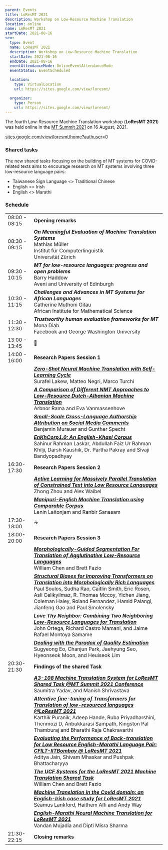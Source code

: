 ```yaml
---
parent: Events
title: LoResMT 2021
description: Workshop on Low-Resource Machine Translation
location: online
name: LoResMT 2021
startDate: 2021-08-16
seo:
  type: Event
  name: LoResMT 2021
  description: Workshop on Low-Resource Machine Translation
  startDate: 2021-08-16
  endDate: 2021-08-16
  eventAttendanceMode: OnlineEventAttendanceMode
  eventStatus: EventScheduled

  location:
    type: VirtualLocation
    url: https://sites.google.com/view/loresmt/

  organizer:
    type: Person
    url: https://sites.google.com/view/loresmt/
---
```


The fourth Low-Resource Machine Translation workshop (**LoResMT 2021**) was held online in the [MT Summit 2021](mtsummit2021.md) on 16 August, 2021.

[sites.google.com/view/loresmt/home?authuser=0](https://sites.google.com/view/loresmt/home?authuser=0)

### Shared tasks

The new shared tasks focusing on the building of MT systems for COVID-related texts aims to encourage research on MT systems involving three low-resource language pairs:

- Taiwanese Sign Language <> Traditional Chinese
- English <> Irish
- English <> Marathi

### Schedule

|    |    |
| -- | -- |
| 08:00 - 08:15 | **Opening remarks** |
| 08:30 - 09:15 | ***On Meaningful Evaluation of Machine Translation Systems*** <br>Mathias Müller <br>Institut für Computerlinguistik <br>Universität Zürich |
| 09:30 - 10:15 | ***MT for low-resource languages: progress and open problems*** <br>Barry Haddow <br>Aveni and University of Edinburgh |
| 10:30 - 11:15 | ***Challenges and Advances in MT Systems for African Languages*** <br>Catherine Muthoni Gitau <br>African Institute for Mathematical Science |
| 11:30 - 12:30 | ***Trustworthy human evaluation frameworks for MT*** <br>Mona Diab <br>Facebook and George Washington University |
| 13:00 - 13:45 | 🍴 |
| 14:00 - 16:00 | **Research Papers Session 1** |
|    | [***Zero-Shot Neural Machine Translation with Self-Learning Cycle***](https://aclanthology.org/2021.mtsummit-loresmt.10.pdf) <br>Surafel Lakew, Matteo Negri, Marco Turchi |
|    | [***A Comparison of Different NMT Approaches to Low-Resource Dutch-Albanian Machine Translation***](https://aclanthology.org/2021.mtsummit-loresmt.7.pdf) <br>Arbnor Rama and Eva Vanmassenhove |
|    | [***Small-Scale Cross-Language Authorship Attribution on Social Media Comments***](https://aclanthology.org/2021.mtsummit-loresmt.2.pdf) <br>Benjamin Murauer and Gunther Specht |
|    | [***EnKhCorp1.0: An English-Khasi Corpus***](https://aclanthology.org/2021.mtsummit-loresmt.9.pdf) <br>Sahinur Rahman Laskar, Abdullah Faiz Ur Rahman Khilji, Darsh Kaushik, Dr. Partha Pakray and Sivaji Bandyopadhyay |
| 16:30-17:30 | **Research Papers Session 2** |
|    | [***Active Learning for Massively Parallel Translation of Constrained Text into Low Resource Languages***](https://arxiv.org/pdf/2108.07127.pdf) <br>Zhong Zhou and Alex Waibel |
|    | [***Manipuri-English Machine Translation using Comparable Corpus***](https://aclanthology.org/2021.mtsummit-loresmt.8.pdf) <br>Lenin Laitonjam and Ranbir Sanasam |
| 17:30-18:00 | ☕️ |
| 18:00-20:00 | **Research Papers Session 3** |
|    | [***Morphologically-Guided Segmentation For Translation of Agglutinative Low-Resource Languages***](https://aclanthology.org/2021.mtsummit-loresmt.3.pdf) <br>William Chen and Brett Fazio |
|    | [***Structural Biases for Improving Transformers on Translation into Morphologically Rich Languages***](https://aclanthology.org/2021.mtsummit-loresmt.6.pdf) <br>Paul Soulos, Sudha Rao, Caitlin Smith, Eric Rosen, Asli Celikyilmaz, R. Thomas Mccoy, Yichen Jiang, Coleman Haley, Roland Fernandez, Hamid Palangi, Jianfeng Gao and Paul Smolensky |
|    | [***Love Thy Neighbor: Combining Two Neighboring Low-Resource Languages for Translation***](https://aclanthology.org/2021.mtsummit-loresmt.5.pdf) <br>John Ortega, Richard Castro Mamani, and Jaime Rafael Montoya Samame |
|    | [***Dealing with the Paradox of Quality Estimation***](https://aclanthology.org/2021.mtsummit-loresmt.1.pdf) <br>Sugyeong Eo, Chanjun Park, Jaehyung Seo, Hyeonseok Moon, and Heuiseok Lim |
| 20:30-21:30 | **Findings of the shared Task** |
|    | [***A3-108 Machine Translation System for LoResMT Shared Task @MT Summit 2021 Conference***](https://aclanthology.org/2021.mtsummit-loresmt.12.pdf) <br>Saumitra Yadav, and Manish Shrivastava |
|    | [***Attentive fine-tuning of Transformers for Translation of low-resourced languages @LoResMT 2021***](https://aclanthology.org/2021.mtsummit-loresmt.14.pdf) <br>Karthik Puranik, Adeep Hande, Ruba Priyadharshini, Thenmozi D, Anbukkarasi Sampath, Kingston Pal Thamburaj and Bharathi Raja Chakravarthi |
|    | [***Evaluating the Performance of Back-translation for Low Resource English-Marathi Language Pair: CFILT-IITBombay @ LoResMT 2021***](https://aclanthology.org/2021.mtsummit-loresmt.17.pdf) <br>Aditya Jain, Shivam Mhaskar and Pushpak Bhattacharyya |
|    | [***The UCF Systems for the LoResMT 2021 Machine Translation Shared Task***](https://aclanthology.org/2021.mtsummit-loresmt.13.pdf) <br>William Chen and Brett Fazio |
|    | [***Machine Translation in the Covid domain: an English-Irish case study for LoResMT 2021***](https://aclanthology.org/2021.mtsummit-loresmt.15.pdf) <br>Séamus Lankford, Haithem Afli and Andy Way |
|    | [***English-Marathi Neural Machine Translation for LoResMT 2021***](https://aclanthology.org/2021.mtsummit-loresmt.16.pdf) <br>Vandan Mujadia and Dipti Misra Sharma |
| 21:30-22:15 | **Closing remarks** |
